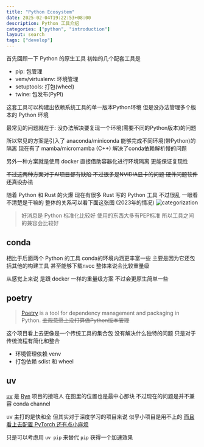 ```yaml
---
title: "Python Ecosystem"
date: 2025-02-04T19:22:53+08:00
description: Python 工具介绍
categories: ["python", "introduction"]
layout: search
tags: ["develop"]
---
```


首先回顾一下 Python 的原生工具 初始的几个配套工具是
- pip: 包管理
- venv/virtualenv: 环境管理
- setuptools: 打包(wheel)
- twine: 包发布(PyPI)

这套工具可以构建出依赖系统工具的单一版本Python环境 但是没办法管理多个版本的 Python 环境

最常见的问题就在于: 没办法解决要复现一个环境(需要不同的Python版本)的问题

所以常见的方案是引入了 anaconda/miniconda 能够完成不同环境(带Python)的隔离 现在有了 mamba/micromamba (C++) 解决了conda依赖解析慢的问题

另外一种方案就是使用 docker 直接借助容器化进行环境隔离 更能保证复现性

~~不过这两种方案对于AI项目都有缺陷 不过很多是NVIDIA显卡的问题 硬件问题软件还真没办法~~

随着 Python 和 Rust 的火爆 现在有很多 Rust 写的 Python 工具 不过很乱 一眼看不清楚是干嘛的 整体的关系可以看下面这张图 (2023年的情况)
![categorization](images/python-eco-venn.png)
> 好消息是 Python 标准化比较好 使用的东西大多有PEP标准 所以工具之间的兼容会比较好

## conda

相比于后面两个 Python 的工具 conda的环境内涵更丰富一些 主要是因为它还包括其他的构建工具 甚至能够下载nvcc 整体来说会比较重量级

从感觉上来说 是跟 docker 一样的重量级方案 不过会更原生简单一些

## poetry

> [Poetry][poetry] is a tool for dependency management and packaging in Python. ~~主观意愿上没打算做Python版本管理~~

这个项目看上去更像是一个传统工具的集合包 没有解决什么独特的问题 只是对于传统流程有简化和整合
- 环境管理依赖 venv
- 打包依赖 sdist 和 wheel

## uv

[uv][astral-uv] 是 [Rye][astral-rye] 项目的接班人 在图里的位置也是最中心那块 不过现在的问题是并不兼容 conda channel

uv 主打的是快和全 但其实对于深度学习的项目来说 似乎小项目是用不上的 [而且看上去配置 PyTorch 还有点小麻烦](https://docs.astral.sh/uv/guides/integration/pytorch/)

只是可以考虑用 `uv pip` 来替代 `pip` 获得一个加速效果

[aio]: https://alpopkes.com/posts/python/packaging_tools/
[astral-uv]: https://github.com/astral-sh/uv
[astral-rye]: https://github.com/astral-sh/rye
[poetry]: https://github.com/python-poetry/poetry
